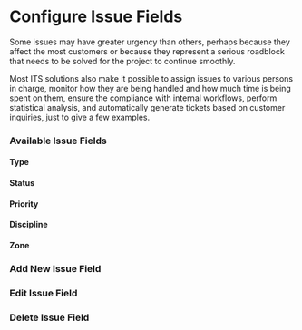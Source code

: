 # Configure Issue Fields

Some issues may have greater urgency than others, perhaps because they affect the most customers or because they represent a serious roadblock that needs to be solved for the project to continue smoothly.

Most ITS solutions also make it possible to assign issues to various persons in charge, monitor how they are being handled and how much time is being spent on them, ensure the compliance with internal workflows, perform statistical analysis, and automatically generate tickets based on customer inquiries, just to give a few examples.

### Available Issue Fields

#### Type

#### Status

#### Priority

#### Discipline

#### Zone

### Add New Issue Field

### Edit Issue Field

### Delete Issue Field

